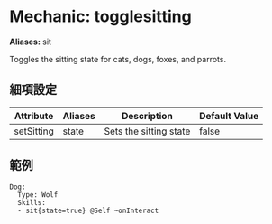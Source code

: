 Mechanic: togglesitting
=======================

**Aliases:** sit

Toggles the sitting state for cats, dogs, foxes, and parrots.

細項設定
----------

| Attribute | Aliases   | Description| Default Value |
|-----------|-----------|------------------------------------|---------------|
| setSitting | state| Sets the sitting state | false |

範例
--------
```
Dog:
  Type: Wolf
  Skills:
  - sit{state=true} @Self ~onInteract
```